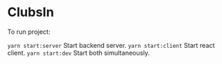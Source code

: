 # ClubsIn

To run project:

`yarn start:server` Start backend server.
`yarn start:client` Start react client.
`yarn start:dev` Start both simultaneously.
